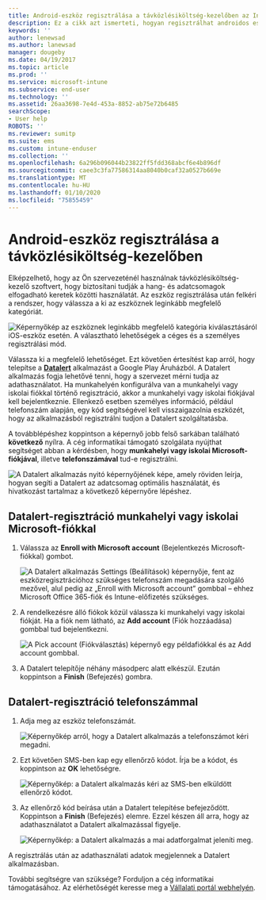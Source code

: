 ```yaml
---
title: Android-eszköz regisztrálása a távközlésiköltség-kezelőben az Intune-nal
description: Ez a cikk azt ismerteti, hogyan regisztrálhat androidos eszközt a távközlésiköltség-kezelőben.
keywords: ''
author: lenewsad
ms.author: lanewsad
manager: dougeby
ms.date: 04/19/2017
ms.topic: article
ms.prod: ''
ms.service: microsoft-intune
ms.subservice: end-user
ms.technology: ''
ms.assetid: 26aa3698-7e4d-453a-8852-ab75e72b6485
searchScope:
- User help
ROBOTS: ''
ms.reviewer: sumitp
ms.suite: ems
ms.custom: intune-enduser
ms.collection: ''
ms.openlocfilehash: 6a296b096044b23822ff5fdd368abcf6e4b896df
ms.sourcegitcommit: caee3c3fa77586314aa8040b0caf32a0527b669e
ms.translationtype: MT
ms.contentlocale: hu-HU
ms.lasthandoff: 01/10/2020
ms.locfileid: "75855459"
---
```

# <a name="enroll-your-android-device-in-telecom-expense-management"></a>Android-eszköz regisztrálása a távközlésiköltség-kezelőben

Elképzelhető, hogy az Ön szervezeténél használnak távközlésiköltség-kezelő szoftvert, hogy biztosítani tudják a hang- és adatcsomagok elfogadható keretek közötti használatát. Az eszköz regisztrálása után felkéri a rendszer, hogy válassza a ki az eszköznek leginkább megfelelő kategóriát.

![Képernyőkép az eszköznek leginkább megfelelő kategória kiválasztásáról iOS-eszköz esetén. A választható lehetőségek a céges és a személyes regisztrálási mód.](./media/and-enroll-11-tem-select-best-category.png)

Válassza ki a megfelelő lehetőséget. Ezt követően értesítést kap arról, hogy telepítse a [__Datalert__](https://play.google.com/store/apps/details?id=fr.memobox.databox) alkalmazást a Google Play Áruházból. A Datalert alkalmazás fogja lehetővé tenni, hogy a szervezet mérni tudja az adathasználatot. Ha munkahelyén konfigurálva van a munkahelyi vagy iskolai fiókkal történő regisztráció, akkor a munkahelyi vagy iskolai fiókjával kell bejelentkeznie. Ellenkező esetben személyes információ, például telefonszám alapján, egy kód segítségével kell visszaigazolnia eszközét, hogy az alkalmazásból regisztrálni tudjon a Datalert szolgáltatásba.

A továbblépéshez koppintson a képernyő jobb felső sarkában található __következő__ nyílra. A cég informatikai támogató szolgálata nyújthat segítséget abban a kérdésben, hogy __munkahelyi vagy iskolai Microsoft-fiókjával__, illetve __telefonszámával__ tud-e regisztrálni.

  ![A Datalert alkalmazás nyitó képernyőjének képe, amely röviden leírja, hogyan segíti a Datalert az adatcsomag optimális használatát, és hivatkozást tartalmaz a következő képernyőre lépéshez.](./media/and-enroll-12-tem-datalert-setup.png)

## <a name="enroll-into-datalert-using-your-microsoft-work-or-school-account"></a>Datalert-regisztráció munkahelyi vagy iskolai Microsoft-fiókkal

1. Válassza az __Enroll with Microsoft account__ (Bejelentkezés Microsoft-fiókkal) gombot.

   ![A Datalert alkalmazás Settings (Beállítások) képernyője, fent az eszközregisztrációhoz szükséges telefonszám megadására szolgáló mezővel, alul pedig az „Enroll with Microsoft account” gombbal – ehhez Microsoft Office 365-fiók és Intune-előfizetés szükséges.](./media/and-enroll-12a-tem-datalert-enroll-msft-account.png)

2. A rendelkezésre álló fiókok közül válassza ki munkahelyi vagy iskolai fiókját. Ha a fiók nem látható, az **Add account** (Fiók hozzáadása) gombbal tud bejelentkezni.

   ![A Pick account (Fiókválasztás) képernyő egy példafiókkal és az Add account gombbal.](./media/and-enroll-12b-tem-datalert-enroll-select-msft-account.png)

3. A Datalert telepítője néhány másodperc alatt elkészül. Ezután koppintson a __Finish__ (Befejezés) gombra.

## <a name="enroll-into-datalert-using-your-phone-number"></a>Datalert-regisztráció telefonszámmal

1. Adja meg az eszköz telefonszámát.

   ![Képernyőkép arról, hogy a Datalert alkalmazás a telefonszámot kéri megadni.](./media/and-enroll-13-tem-datalert-phone-number.png)

2. Ezt követően SMS-ben kap egy ellenőrző kódot. Írja be a kódot, és koppintson az __OK__ lehetőségre.

   ![Képernyőkép: a Datalert alkalmazás kéri az SMS-ben elküldött ellenőrző kódot.](./media/and-enroll-14-tem-datalert-sms.png)

3. Az ellenőrző kód beírása után a Datalert telepítése befejeződött. Koppintson a __Finish__ (Befejezés) elemre. Ezzel készen áll arra, hogy az adathasználatot a Datalert alkalmazással figyelje.

   ![Képernyőkép: a Datalert alkalmazás a mai adatforgalmat jeleníti meg.](./media/and-enroll-15-tem-datalert-monitoring-active.png)

A regisztrálás után az adathasználati adatok megjelennek a Datalert alkalmazásban.

További segítségre van szüksége? Forduljon a cég informatikai támogatásához. Az elérhetőségét keresse meg a [Vállalati portál webhelyén](https://go.microsoft.com/fwlink/?linkid=2010980).
